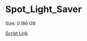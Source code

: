 # Spot_Light_Saver

Size: 0.186 GB

[Script Link](https://github.com/liuyal/Archive/blob/master/Python/Utilities/Miscellaneous/spotlight_saver.py)